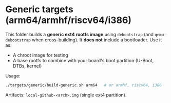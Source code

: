 # Generic targets (arm64/armhf/riscv64/i386)

This folder builds a **generic ext4 rootfs image** using `debootstrap` (and `qemu-debootstrap` when cross-building).
It **does not** include a bootloader. Use it as:
- A chroot image for testing
- A base rootfs to combine with your board's boot partition (U-Boot, DTBs, kernel)

Usage:
```bash
./targets/generic/build-generic.sh arm64   # or armhf, riscv64, i386
```
Artifacts: `local-github-<arch>.img` (single ext4 partition).
